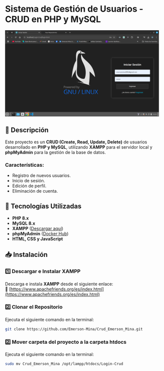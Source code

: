 # Sistema de Gestión de Usuarios - CRUD en PHP y MySQL  

![Vista previa del proyecto](images/preview.png)  

## 📌 Descripción  
Este proyecto es un **CRUD (Create, Read, Update, Delete)** de usuarios desarrollado en **PHP y MySQL**, utilizando **XAMPP** para el servidor local y **phpMyAdmin** para la gestión de la base de datos.  

### Características:  
- Registro de nuevos usuarios.  
- Inicio de sesión.  
- Edición de perfil.  
- Eliminación de cuenta.  

## 🚀 Tecnologías Utilizadas  
- **PHP 8.x**  
- **MySQL 8.x**  
- **XAMPP** ([Descargar aquí](https://www.apachefriends.org/es/index.html))  
- **phpMyAdmin** ([Docker Hub](https://hub.docker.com/_/phpmyadmin))  
- **HTML, CSS y JavaScript**  

## 📥 Instalación  

### 1️⃣ Descargar e Instalar XAMPP  
Descarga e instala **XAMPP** desde el siguiente enlace:  
🔗 [https://www.apachefriends.org/es/index.html](https://www.apachefriends.org/es/index.html)  

### 2️⃣ Clonar el Repositorio  
Ejecuta el siguiente comando en la terminal:  
```bash
git clone https://github.com/Emerson-Mina/Crud_Emerson_Mina.git
```

### 2️⃣ Mover carpeta del proyecto a la carpeta htdocs
Ejecuta el siguiente comando en la terminal:  
```bash
sudo mv Crud_Emerson_Mina /opt/lampp/htdocs/Login-Crud
```
